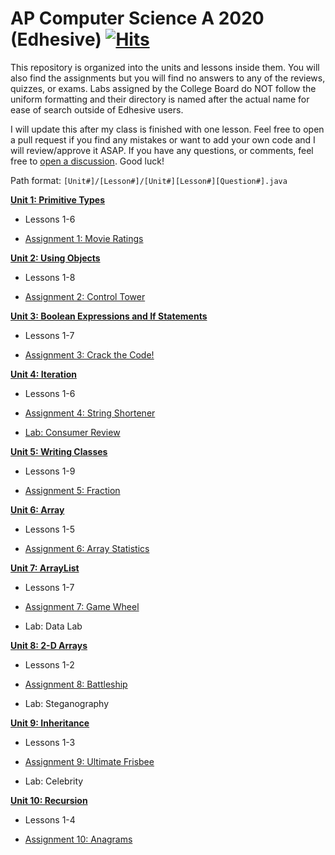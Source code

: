 # AP Computer Science A 2020 (Edhesive) [![Hits](https://hits.seeyoufarm.com/api/count/incr/badge.svg?url=https%3A%2F%2Fgithub.com%2Fmapoztate%2Fapcsa2020&count_bg=%2379C83D&title_bg=%23555555&icon=&icon_color=%23E7E7E7&title=hits&edge_flat=false)](https://hits.seeyoufarm.com)


This repository is organized into the units and lessons inside them. You will also find the assignments but you will find no answers to any of the reviews, quizzes, or exams. Labs assigned by the College Board do NOT follow the uniform formatting and their directory is named after the actual name for ease of search outside of Edhesive users.

I will update this after my class is finished with one lesson. Feel free to open a pull request if you find any mistakes or want to add your own code and I will review/approve it ASAP. If you have any questions, or comments, feel free to [open a discussion](https://github.com/mapoztate/apcsa2020/discussions/new). Good luck!

Path format: `[Unit#]/[Lesson#]/[Unit#][Lesson#][Question#].java`

[**Unit 1: Primitive Types**](https://github.com/mapoztate/apcsa2020/blob/master/unit1/)

  - Lessons 1-6

  - [Assignment 1: Movie Ratings](https://github.com/mapoztate/apcsa2020/blob/master/unit1/U1_Assignment.java)

[**Unit 2: Using Objects**](https://github.com/mapoztate/apcsa2020/blob/master/unit2/)

 - Lessons 1-8

 - [Assignment 2: Control Tower](https://github.com/mapoztate/apcsa2020/blob/master/unit2/U2_Assignment.java)

[**Unit 3: Boolean Expressions and If Statements**](https://github.com/mapoztate/apcsa2020/blob/master/unit3/)

 - Lessons 1-7

 - [Assignment 3: Crack the Code!](https://github.com/mapoztate/apcsa2020/blob/master/unit3/U3_Assignment.java)
 
[**Unit 4: Iteration**](https://github.com/mapoztate/apcsa2020/blob/master/unit4/)

 - Lessons 1-6
 
 - [Assignment 4: String Shortener](https://github.com/mapoztate/apcsa2020/blob/master/unit4/U4_Assignment.java)
 
 - [Lab: Consumer Review](https://github.com/mapoztate/apcsa2020/tree/master/unit4/consumer-review)

[**Unit 5: Writing Classes**](https://github.com/mapoztate/apcsa2020/blob/master/unit5/)

- Lessons 1-9

- [Assignment 5: Fraction](https://github.com/mapoztate/apcsa2020/tree/master/unit5/U5_Assignment)

[**Unit 6: Array**](https://github.com/mapoztate/apcsa2020/blob/master/unit6/)

- Lessons 1-5

- [Assignment 6: Array Statistics](https://github.com/mapoztate/apcsa2020/tree/master/unit6/U6_Assignment)

[**Unit 7: ArrayList**](https://github.com/mapoztate/apcsa2020/blob/master/unit7/)

- Lessons 1-7

- [Assignment 7: Game Wheel](https://github.com/mapoztate/apcsa2020/tree/master/unit7/U7_Assignment)

- Lab: Data Lab

[**Unit 8: 2-D Arrays**](https://github.com/mapoztate/apcsa2020/blob/master/unit8/)

- Lessons 1-2

- [Assignment 8: Battleship](https://github.com/mapoztate/apcsa2020/blob/master/unit8/U8_Assignment)

- Lab: Steganography

[**Unit 9: Inheritance**](https://github.com/mapoztate/apcsa2020/blob/master/unit9/)

- Lessons 1-3

- [Assignment 9: Ultimate Frisbee](https://github.com/mapoztate/apcsa2020/blob/master/unit9/U9_Assignment)

- Lab: Celebrity

[**Unit 10: Recursion**](https://github.com/mapoztate/apcsa2020/blob/master/unit10/)

- Lessons 1-4

- [Assignment 10: Anagrams](https://github.com/mapoztate/apcsa2020/blob/master/unit10/U10_Assignment)
